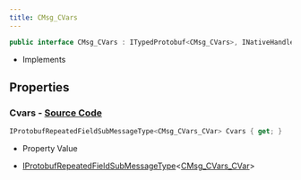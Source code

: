 ```yaml
---
title: CMsg_CVars
---
```


```csharp
public interface CMsg_CVars : ITypedProtobuf<CMsg_CVars>, INativeHandle
```

- Implements

## Properties

### **Cvars** - [Source Code](https://github.com/swiftly-solution/swiftlys2/blob/main/managed/src/SwiftlyS2.Generated/Protobufs/Interfaces/CMsg_CVars.cs#L13)

```csharp
IProtobufRepeatedFieldSubMessageType<CMsg_CVars_CVar> Cvars { get; }
```

- Property Value

- [IProtobufRepeatedFieldSubMessageType](/docs/api/shared/netmessages/iprotobufrepeatedfieldsubmessagetype-1)<[CMsg_CVars_CVar](/docs/api/shared/protobufdefinitions/cmsg_cvars_cvar)>

